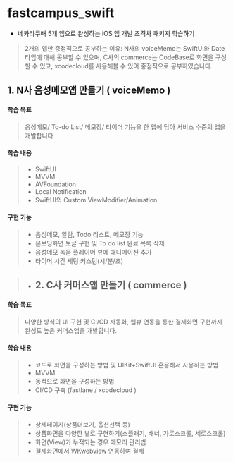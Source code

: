 # fastcampus_swift
- 네카라쿠배 5개 앱으로 완성하는 iOS 앱 개발 초격차 패키지 학습하기
> 2개의 앱만 중점적으로 공부하는 이유: N사의 voiceMemo는 SwiftUI와 Date타입에 대해 공부할 수 있으며, C사의 commerce는 CodeBase로 화면을 구성할 수 있고, xcodecloud를 사용해볼 수 있어 중점적으로 공부하였습니다.

## 1. N사 음성메모앱 만들기 ( voiceMemo )
#### 학습 목표
>
> 음성메모/ To-do List/ 메모장/ 타이머 기능을 한 앱에 담아 서비스 수준의 앱을 개발합니다

#### 학습 내용
> 
> * SwiftUI
> * MVVM
> * AVFoundation
> * Local Notification
> * SwiftUI의 Custom ViewModifier/Animation
 
#### 구현 기능
> 
> * 음성메모, 알람, Todo 리스트, 메모장 기능
> * 온보딩화면 토글 구현 및 To do list 완료 목록 삭제
> * 음성메모 녹음 플레이어 뷰에 애니메이션 추가
> * 타이머 시간 세팅 커스텀(시/분/초)

> * ## 2. C사 커머스앱 만들기 ( commerce )
#### 학습 목표
>
> 다양한 방식의 UI 구현 및 CI/CD 자동화, 웹뷰 연동을 통한 결제화면 구현까지 완성도 높은 커머스앱을 개발합니다.

#### 학습 내용
> 
> * 코드로 화면을 구성하는 방법 및 UIKit+SwiftUI 혼용해서 사용하는 방법
> * MVVM
> * 동적으로 화면을 구성하는 방법
> * CI/CD 구축 (fastlane / xcodecloud )

#### 구현 기능
> 
> * 상세페이지(상품더보기, 옵션선택 등)
> * 상품화면을 다양한 뷰로 구현하기(스플래기, 배너, 가로스크롤, 세로스크롤)
> * 화면(View)가 누적되는 경우 메모리 관리법
> * 결제화면에서 WKwebview 연동하여 결제
